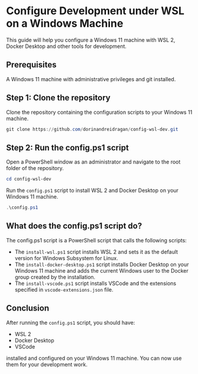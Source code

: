 # Configure Development under WSL on a Windows Machine

This guide will help you configure a Windows 11 machine with WSL 2, Docker Desktop and other tools
for development.

## Prerequisites

A Windows 11 machine with administrative privileges and git installed.

## Step 1: Clone the repository

Clone the repository containing the configuration scripts to your Windows 11 machine.

```powershell
git clone https://github.com/dorinandreidragan/config-wsl-dev.git
```

## Step 2: Run the config.ps1 script

Open a PowerShell window as an administrator and navigate to the root folder of the repository.

```powershell
cd config-wsl-dev
```

Run the `config.ps1` script to install WSL 2 and Docker Desktop on your Windows 11 machine.

```powershell
.\config.ps1
```

## What does the config.ps1 script do?

The config.ps1 script is a PowerShell script that calls the following scripts:

- The `install-wsl.ps1` script installs WSL 2 and sets it as the default version for Windows
  Subsystem for Linux.
- The `install-docker-desktop.ps1` script installs Docker Desktop on your Windows 11 machine and
  adds the current Windows user to the Docker group created by the installation.
- The `install-vscode.ps1` script installs VSCode and the extensions specified in
  `vscode-extensions.json` file.

## Conclusion

After running the `config.ps1` script, you should have:

- WSL 2
- Docker Desktop
- VSCode

installed and configured on your Windows 11 machine. You can now use them for your development work.
